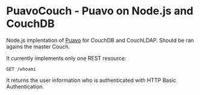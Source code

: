 
# PuavoCouch - Puavo on Node.js and CouchDB

Node.js implentation of [Puavo][] for CouchDB and CouchLDAP. Should be ran agains the master
Couch.

It currently implements only one REST resource:

    GET /whoami

It returns the user information who is authenticated with HTTP Basic
Authentication.


[Puavo]: http://puavo.org/

